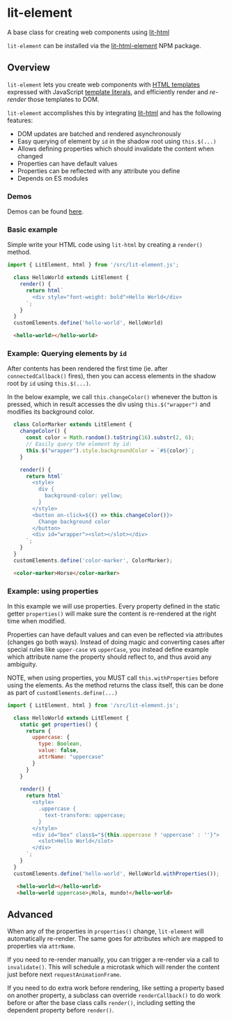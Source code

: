 # lit-element
A base class for creating web components using [lit-html](https://travis-ci.org/PolymerLabs/lit-html)

`lit-element` can be installed via the [lit-html-element](https://www.npmjs.com/package/lit-html-element) NPM package.

## Overview

`lit-element` lets you create web components with [HTML templates](https://developer.mozilla.org/en-US/docs/Web/HTML/Element/template) expressed with JavaScript [template literals](https://developer.mozilla.org/en-US/docs/Web/JavaScript/Reference/Template_literals), and efficiently render and _re-render_ those templates to DOM.

`lit-element` accomplishes this by integrating [lit-html](https://travis-ci.org/PolymerLabs/lit-html) and has the following features:

* DOM updates are batched and rendered asynchronously
* Easy querying of element by `id` in the shadow root using `this.$(...)`
* Allows defining properties which should invalidate the content when changed
* Properties can have default values
* Properties can be reflected with any attribute you define
* Depends on ES modules

### Demos

Demos can be found [here](https://kenchris.github.io/lit-element/).

### Basic example

Simple write your HTML code using ```lit-html``` by creating a ```render()``` method.

```javascript 
import { LitElement, html } from '/src/lit-element.js';

  class HelloWorld extends LitElement {
    render() {
      return html`
        <div style="font-weight: bold">Hello World</div>
      `;
    }
  }
  customElements.define('hello-world', HelloWorld)
```
```html
  <hello-world></hello-world>
```

### Example: Querying elements by `id`

After contents has been rendered the first time (ie. after ```connectedCallback()``` fires), then you can access elements in the shadow root by ```id``` using ```this.$(...)```.

In the below example, we call ```this.changeColor()``` whenever the button is pressed, which in result accesses the div using ```this.$("wrapper")``` and modifies its background color.

```javascript 
  class ColorMarker extends LitElement {
    changeColor() {
      const color = Math.random().toString(16).substr(2, 6);
      // Easily query the element by id:
      this.$("wrapper").style.backgroundColor = `#${color}`;
    }

    render() {
      return html`
        <style>
          div {
            background-color: yellow;
          }
        </style>
        <button on-click=${() => this.changeColor()}>
          Change background color
        </button>
        <div id="wrapper"><slot></slot></div>
      `;
    }
  }
  customElements.define('color-marker', ColorMarker);
```
```html
  <color-marker>Horse</color-marker>
```

### Example: using properties

In this example we will use properties. Every property defined in the static getter ```properties()``` will make sure the content is re-rendered at the right time when modified.

Properties can have default values and can even be reflected via attributes (changes go both ways). Instead of doing magic and converting cases after special rules like ```upper-case``` vs ```upperCase```, you instead define example which attribute name the property should reflect to, and thus avoid any ambiguity.

NOTE, when using properties, you MUST call ```this.withProperties``` before using the elements. As the method returns the class itself, this can be done as part of ```customElements.define(...)```

```javascript 
import { LitElement, html } from '/src/lit-element.js';

  class HelloWorld extends LitElement {
    static get properties() {
      return {
        uppercase: {
          type: Boolean,
          value: false,
          attrName: "uppercase"
        }
      }
    }
    
    render() {
      return html`
        <style>
          .uppercase {
            text-transform: uppercase;          
          }
        </style>
        <div id="box" class$="${this.uppercase ? 'uppercase' : ''}">
          <slot>Hello World</slot>
        </div>
      `;
    }
  }
  customElements.define('hello-world', HelloWorld.withProperties());
```
```html
   <hello-world></hello-world>
   <hello-world uppercase>¡Hola, mundo!</hello-world>
```

## Advanced

When any of the properties in ```properties()``` change, `lit-element` will automatically re-render. The same goes for attributes which are mapped to properties via ```attrName```.

If you need to re-render manually, you can trigger a re-render via a call to ```invalidate()```. This will schedule a microtask which will render the content just before next ```requestAnimationFrame```.

If you need to do extra work before rendering, like setting a property based on another property, a subclass can override ```renderCallback()``` to do work before or after the base class calls ```render()```, including setting the dependent property before ```render()```.

